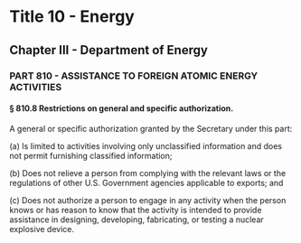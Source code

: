 
# Title 10 - Energy
## Chapter III - Department of Energy
### PART 810 - ASSISTANCE TO FOREIGN ATOMIC ENERGY ACTIVITIES
#### § 810.8 Restrictions on general and specific authorization.

A general or specific authorization granted by the Secretary under this part:

(a) Is limited to activities involving only unclassified information and does not permit furnishing classified information;

(b) Does not relieve a person from complying with the relevant laws or the regulations of other U.S. Government agencies applicable to exports; and

(c) Does not authorize a person to engage in any activity when the person knows or has reason to know that the activity is intended to provide assistance in designing, developing, fabricating, or testing a nuclear explosive device.
